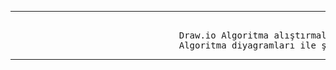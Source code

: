 <hr>
<pre>                                                   
                                Draw.io Algoritma alıştırmaları.
                                Algoritma diyagramları ile şema çizme.  </pre>
<hr>



